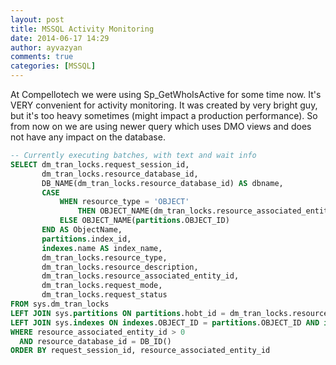 ```yaml
---
layout: post
title: MSSQL Activity Monitoring
date: 2014-06-17 14:29
author: ayvazyan
comments: true
categories: [MSSQL]
---
```

At Compellotech we were using Sp_GetWhoIsActive for some time now. It's VERY convenient for activity monitoring. It was created by very bright guy, but it's too heavy sometimes (might impact a production performance).
So from now on we are using newer query which uses DMO views and does not have any impact on the database.


```sql
-- Currently executing batches, with text and wait info
SELECT dm_tran_locks.request_session_id,
       dm_tran_locks.resource_database_id,
       DB_NAME(dm_tran_locks.resource_database_id) AS dbname,
       CASE
           WHEN resource_type = 'OBJECT'
               THEN OBJECT_NAME(dm_tran_locks.resource_associated_entity_id)
           ELSE OBJECT_NAME(partitions.OBJECT_ID)
       END AS ObjectName,
       partitions.index_id,
       indexes.name AS index_name,
       dm_tran_locks.resource_type,
       dm_tran_locks.resource_description,
       dm_tran_locks.resource_associated_entity_id,
       dm_tran_locks.request_mode,
       dm_tran_locks.request_status       
FROM sys.dm_tran_locks
LEFT JOIN sys.partitions ON partitions.hobt_id = dm_tran_locks.resource_associated_entity_id
LEFT JOIN sys.indexes ON indexes.OBJECT_ID = partitions.OBJECT_ID AND indexes.index_id = partitions.index_id
WHERE resource_associated_entity_id > 0
  AND resource_database_id = DB_ID()
ORDER BY request_session_id, resource_associated_entity_id 
```
